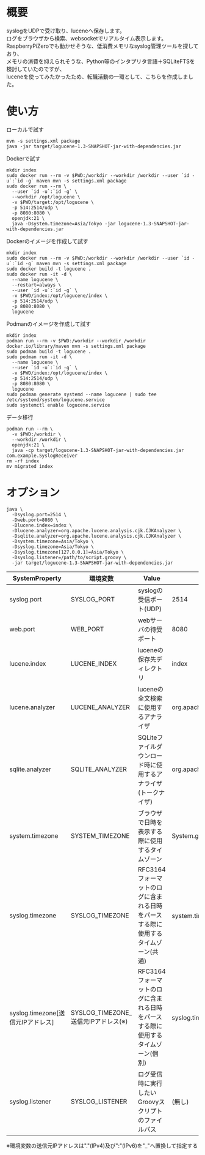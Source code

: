 # 概要
syslogをUDPで受け取り、luceneへ保存します。  
ログをブラウザから検索、websocketでリアルタイム表示します。  
RaspberryPiZeroでも動かせそうな、低消費メモリなsyslog管理ツールを探しており、  
メモリの消費を抑えられそうな、Python等のインタプリタ言語＋SQLiteFTSを検討していたのですが、  
luceneを使ってみたかったため、転職活動の一環として、こちらを作成しました。

# 使い方
ローカルで試す
```
mvn -s settings.xml package
java -jar target/logucene-1.3-SNAPSHOT-jar-with-dependencies.jar
```
Dockerで試す
```
mkdir index
sudo docker run --rm -v $PWD:/workdir --workdir /workdir --user `id -u`:`id -g` maven mvn -s settings.xml package
sudo docker run --rm \
  --user `id -u`:`id -g` \
  --workdir /opt/logucene \
  -v $PWD/target:/opt/logucene \
  -p 514:2514/udp \
  -p 8080:8080 \
  openjdk:21 \
  java -Dsystem.timezone=Asia/Tokyo -jar logucene-1.3-SNAPSHOT-jar-with-dependencies.jar
```
Dockerのイメージを作成して試す
```
mkdir index
sudo docker run --rm -v $PWD:/workdir --workdir /workdir --user `id -u`:`id -g` maven mvn -s settings.xml package
sudo docker build -t logucene .
sudo docker run -it -d \
  --name logucene \
  --restart=always \
  --user `id -u`:`id -g` \
  -v $PWD/index:/opt/logucene/index \
  -p 514:2514/udp \
  -p 8080:8080 \
  logucene
```
Podmanのイメージを作成して試す
```
mkdir index
podman run --rm -v $PWD:/workdir --workdir /workdir docker.io/library/maven mvn -s settings.xml package
sudo podman build -t logucene .
sudo podman run -it -d \
  --name logucene \
  --user `id -u`:`id -g` \
  -v $PWD/index:/opt/logucene/index \
  -p 514:2514/udp \
  -p 8080:8080 \
  logucene
sudo podman generate systemd --name logucene | sudo tee /etc/systemd/system/logucene.service
sudo systemctl enable logucene.service
```
データ移行
```
podman run --rm \
  -v $PWD:/workdir \
  --workdir /workdir \
  openjdk:21 \
  java -cp target/logucene-1.3-SNAPSHOT-jar-with-dependencies.jar com.example.SyslogReceiver
rm -rf index
mv migrated index
```

# オプション
```
java \
  -Dsyslog.port=2514 \
  -Dweb.port=8080 \
  -Dlucene.index=index \
  -Dlucene.analyzer=org.apache.lucene.analysis.cjk.CJKAnalyzer \
  -Dsqlite.analyzer=org.apache.lucene.analysis.cjk.CJKAnalyzer \
  -Dsystem.timezone=Asia/Tokyo \
  -Dsyslog.timezone=Asia/Tokyo \
  -Dsyslog.timezone[127.0.0.1]=Asia/Tokyo \
  -Dsyslog.listener=/path/to/script.groovy \
  -jar target/logucene-1.3-SNAPSHOT-jar-with-dependencies.jar
```
| SystemProperty                    | 環境変数                             | Value                                                                             | Default                                              |
| --------------------------------- | ------------------------------------ | --------------------------------------------------------------------------------- | ---------------------------------------------------- |
| syslog.port                       | SYSLOG_PORT                          | syslogの受信ポート(UDP)                                                           | 2514                                                 |
| web.port                          | WEB_PORT                             | webサーバの待受ポート                                                             | 8080                                                 |
| lucene.index                      | LUCENE_INDEX                         | luceneの保存先ディレクトリ                                                        | index                                                |
| lucene.analyzer                   | LUCENE_ANALYZER                      | luceneの全文検索に使用するアナライザ                                              | org.apache.lucene.analysis.cjk.CJKAnalyzer |
| sqlite.analyzer                   | SQLITE_ANALYZER                      | SQLiteファイルダウンロード時に使用するアナライザ(トークナイザ)                    | org.apache.lucene.analysis.cjk.CJKAnalyzer |
| system.timezone                   | SYSTEM_TIMEZONE                      | ブラウザで日時を表示する際に使用するタイムゾーン                                  | System.getProperty("user.timezone")                  |
| syslog.timezone                   | SYSLOG_TIMEZONE                      | RFC3164フォーマットのログに含まれる日時をパースする際に使用するタイムゾーン(共通) | system.timezoneの値                                  |
| syslog.timezone[送信元IPアドレス] | SYSLOG_TIMEZONE_送信元IPアドレス(※) | RFC3164フォーマットのログに含まれる日時をパースする際に使用するタイムゾーン(個別) | syslog.timezoneの値                                  |
| syslog.listener                   | SYSLOG_LISTENER                      | ログ受信時に実行したいGroovyスクリプトのファイルパス                              | (無し)                                               |

※環境変数の送信元IPアドレスは"."(IPv4)及び":"(IPv6)を"_"へ置換して指定する